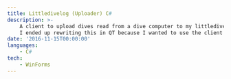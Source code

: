 ```yaml
---
title: Littledivelog (Uploader) C#
description: >-
    A client to upload dives read from a dive computer to my littledivelog server. Written in C# WinForms.
    I ended up rewriting this in QT because I wanted to use the client on MacOS and Linux as well.
date: '2016-11-15T00:00:00'
languages:
    - C#
tech:
    - WinForms
---
```

